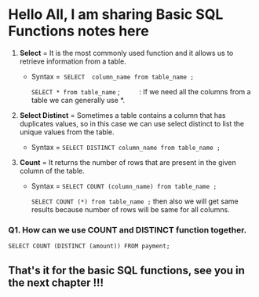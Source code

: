 # Hello All, I am sharing Basic SQL Functions notes here  

1. **Select** = It is the most commonly used function and it allows us to retrieve information from a table.  

    * Syntax =` SELECT  column_name from table_name ;`
          
        `SELECT * from table_name` ; &nbsp; &nbsp; &nbsp;&nbsp;&nbsp;&nbsp; : If we need all the columns from a table we can generally use *.  

2. **Select Distinct** = Sometimes a table contains a column that has duplicates values, so in this case we can use select distinct to list the unique values from the table.  

     * Syntax = `SELECT DISTINCT column_name from table_name ; `

3. **Count** = It returns the number of rows that are present in the given column of the table.  

     * Syntax = `SELECT COUNT (column_name) from table_name ;`  

         `SELECT COUNT (*) from table_name ;` then also we will get same results because number of rows will be same for all columns.  

### Q1. How can we use COUNT and DISTINCT function together.  
`SELECT COUNT (DISTINCT (amount)) FROM payment;`

## That's it for the basic SQL functions, see you in the next chapter !!!

 



